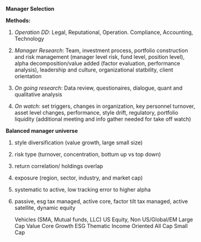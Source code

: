 **Manager Selection**

**Methods:**
1. _Operation DD_: Legal, Reputational, Operation. Compliance, Accounting, Technology
   
2. _Manager Research_: Team, investment process, portfolio construction and risk management (manager level risk, fund level, position level), alpha decomposition/value added (factor evaluation, performance analysis), leadership and culture, organizational statbility, client orientation

3. _On going research_: Data review, questionaires, dialogue, quant and qualitative analysis

4. _On watch_: set triggers, changes in organization, key personnel turnover, asset level changes, performance, style drift, regulatory, portfolio liquidity (additional meeting and info gather needed for take off watch)


**Balanced manager universe**
1. style diversification (value growth, large small size)

2. risk type (turnover, concentration, bottum up vs top down)

3. return correlation/ holdings overlap

4. exposure (region, sector, industry, and market cap)

5. systematic to active, low tracking error to higher alpha

6. passive, esg tax managed, active core, factor tilt tax managed, active satellite, dynamic equity


      Vehicles (SMA, Mutual funds, LLC)
      US Equity, Non US/Global/EM
      Large Cap
Value
Core
Growth
ESG
Thematic
Income Oriented
      All Cap
      Small Cap



